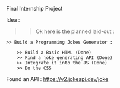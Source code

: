 Final Internship Project

Idea : 

>> Ok here is the planned laid-out :

    >> Build a Programming Jokes Generator :

        >> Build a Basic HTML (Done)
        >> Find a joke generating API (Done)
        >> Integrate it into the JS (Done)
        >> Do the CSS


Found an API : https://v2.jokeapi.dev/joke
